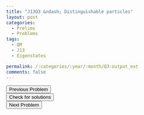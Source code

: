 ```yaml
---
title: "J13Q3 &ndash; Distinguishable particles"
layout: post
categories:
  - Prelims
  - Problems
tags:
  - QM
  - J13
  - Eigenstates

permalink: /:categories/:year/:month/Q3:output_ext
comments: false
---
```

<object data="2013J3Q.pdf" type="application/pdf" width="100%" height="500"></object>

<div class='navbar'>
	<div float='left'><button onclick="window.location='Q2.html'" >Previous Problem</button></div>
	<div float='center'><button onclick="window.location='https://princetonprelim.com/prelim/29/'">Check for solutions</button></div>
	<div float='right'><button onclick="window.location='T1.html'" > Next Problem</button></div>
</div>
